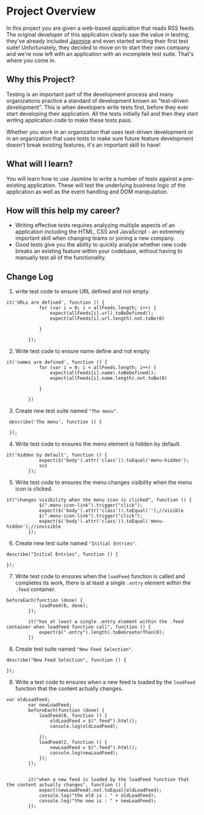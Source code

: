# Project Overview

In this project you are given a web-based application that reads RSS feeds. The original developer of this application clearly saw the value in testing, they've already included [Jasmine](http://jasmine.github.io/) and even started writing their first test suite! Unfortunately, they decided to move on to start their own company and we're now left with an application with an incomplete test suite. That's where you come in.


## Why this Project?

Testing is an important part of the development process and many organizations practice a standard of development known as "test-driven development". This is when developers write tests first, before they ever start developing their application. All the tests initially fail and then they start writing application code to make these tests pass.

Whether you work in an organization that uses test-driven development or in an organization that uses tests to make sure future feature development doesn't break existing features, it's an important skill to have!


## What will I learn?

You will learn how to use Jasmine to write a number of tests against a pre-existing application. These will test the underlying business logic of the application as well as the event handling and DOM manipulation.


## How will this help my career?

* Writing effective tests requires analyzing multiple aspects of an application including the HTML, CSS and JavaScript - an extremely important skill when changing teams or joining a new company.
* Good tests give you the ability to quickly analyze whether new code breaks an existing feature within your codebase, without having to manually test all of the functionality.

## Change Log
1.  write test code to ensure URL defined and not empty.
```
it('URLs are defined', function () {
            for (var i = 0; i < allFeeds.length; i++) {
                expect(allFeeds[i].url).toBeDefined();
                expect(allFeeds[i].url.length).not.toBe(0)

            }

        });
``` 
2. Write test code to ensure name define and not empty
```
it('names are defined', function () {
            for (var i = 0; i < allFeeds.length; i++) {
                expect(allFeeds[i].name).toBeDefined();
                expect(allFeeds[i].name.length).not.toBe(0)

            }

        })
```
3. Create new test suite named `"The menu"`.
```
 describe('The menu', function () {
 
 });
```
4. Write test code to ensures the menu element is hidden by default.
```
it('hidden by default', function () {
            expect($('body').attr('class')).toEqual('menu-hidden');
            svz
        });
```
5. Write test code to ensures the menu changes visibility when the menu icon is clicked.
```
it("changes visibility when the menu icon is clicked", function () {
            $(".menu-icon-link").trigger("click");
            expect($('body').attr('class')).toEqual('');//visible
            $(".menu-icon-link").trigger("click");
            expect($('body').attr('class')).toEqual('menu-hidden');//invisible
        });
``` 
6. Create new test suite named `"Initial Entries"`.
```
describe("Initial Entries", function () {

});
``` 
7. Write test code to ensures when the `loadFeed` function is called and completes its work, there is at least a single `.entry` element within the `.feed` container.
```
beforeEach(function (done) {
            loadFeed(0, done);
        });

        it("has at least a single .entry element within the .feed container when loadFeed function call", function () {
            expect($(".entry").length).toBeGreaterThan(0);
        })
``` 
8. Create test suite named `"New Feed Selection"`.
```
describe("New Feed Selection", function () {

});
```
9.  Write a test code to ensures when a new feed is loaded by the `loadFeed` function that the content actually changes.
```
var oldLoadFeed;
        var newLoadFeed;
        beforeEach(function (done) {
            loadFeed(0, function () {
                oldLoadFeed = $(".feed").html();
                console.log(oldLoadFeed);

            });
            loadFeed(2, function () {
                newLoadFeed = $(".feed").html();
                console.log(newLoadFeed);
            });
        });


        it("when a new feed is loaded by the loadFeed function that the content actually changes", function () {
            expect(newLoadFeed).not.toEqual(oldLoadFeed);
            console.log("the old is : " + oldLoadFeed);
            console.log("the new is : " + newLoadFeed);
        });
```